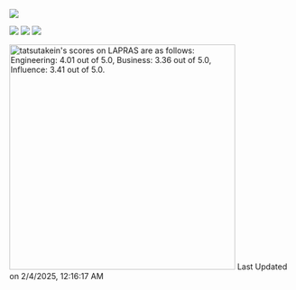 ![](https://komarev.com/ghpvc/?username=takechee&color=green)

[![](https://raw.githubusercontent.com/tkchry/tkchry/main/profile-summary-card-output/github_dark/0-profile-details.svg)](https://github.com/vn7n24fzkq/github-profile-summary-cards)
[![](https://raw.githubusercontent.com/tkchry/tkchry/main/profile-summary-card-output/github_dark/1-repos-per-language.svg)](https://github.com/vn7n24fzkq/github-profile-summary-cards) [![](https://raw.githubusercontent.com/tkchry/tkchry/main/profile-summary-card-output/github_dark/2-most-commit-language.svg)](https://github.com/vn7n24fzkq/github-profile-summary-cards)

<!--START_SECTION:lapras-card-->
<p ><a href="https://lapras.com/public/tatsutakein" target="_blank" rel="noopener noreferrer"><img alt="tatsutakein's scores on LAPRAS are as follows: Engineering: 4.01 out of 5.0, Business: 3.36 out of 5.0, Influence: 3.41 out of 5.0." src="https://lapras-card-generator.vercel.app/api/svg?e=4.01&b=3.36&i=3.41&b1=%23232323&b2=%236d6d6d&i1=%23212121&i2=%23818181&l=en" width="400" ></a>  
Last Updated on 2/4/2025, 12:16:17 AM</p>
<!--END_SECTION:lapras-card-->
